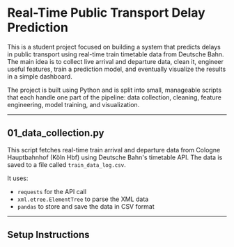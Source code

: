 # Real-Time Public Transport Delay Prediction

This is a student project focused on building a system that predicts delays in public transport using real-time train timetable data from Deutsche Bahn. The main idea is to collect live arrival and departure data, clean it, engineer useful features, train a prediction model, and eventually visualize the results in a simple dashboard.

The project is built using Python and is split into small, manageable scripts that each handle one part of the pipeline: data collection, cleaning, feature engineering, model training, and visualization.

---

## 01_data_collection.py

This script fetches real-time train arrival and departure data from Cologne Hauptbahnhof (Köln Hbf) using Deutsche Bahn's timetable API. The data is saved to a file called `train_data_log.csv`.

It uses:
- `requests` for the API call
- `xml.etree.ElementTree` to parse the XML data
- `pandas` to store and save the data in CSV format

---

## Setup Instructions


